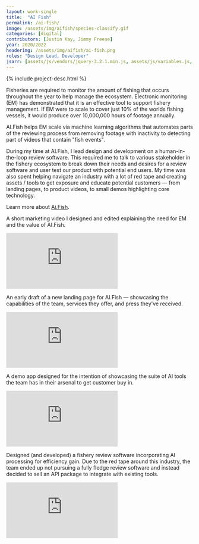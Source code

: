 ```yaml
---
layout: work-single
title:  "AI Fish"
permalink: /ai-fish/
image: /assets/img/aifish/species-classify.gif
categories: [digital]
contributors: [Justin Kay, Jimmy Freese]
year: 2020/2022
headerimg: /assets/img/aifish/ai-fish.png
roles: "Design Lead, Developer"
jsarr: [assets/js/vendors/jquery-3.2.1.min.js, assets/js/variables.js, assets/js/header.js]
---
```




<div class="work-single__container work-single__no-reverse">
  {% include project-desc.html %}
  <div class='work-single__text-holder work-single__header-text'>
  <p>Fisheries are required to monitor the amount of fishing that occurs throughout the year to help manage the ecosystem. Electronic monitoring (EM) has demonstrated that it is an effective tool to support fishery management. If EM were to scale to cover just 10% of the worlds fishing vessels, it would produce over 10,000,000 hours of footage annually. </p>
  <p>AI.Fish helps EM scale via machine learning algorithms that automates parts of the reviewing process from removing footage with inactivity to detecting part of videos that contain "fish events". </p>

  <p>During my time at AI.Fish, I lead design and development on a human-in-the-loop review software. This required me to talk to various stakeholder in the fishery ecosystem to break down their needs and desires for a review software and user test our product with potential end users. My time was also spent helping navigate an industry with a lot of red tape and creating assets / tools to get exposure and educate potential customers — from landing pages, to product videos, to small demos highlighting core technology. </p>
  

  <p class='no-pad'>Learn more about <a href='http://www.ai.fish/' target='_blank'>Ai.Fish</a>.</p>
  </div>

</div>


<div class="work-single__container">
  <div class="work-single__left" >
    <p class="work-single__footnote">A short marketing video I designed and edited explaining the need for EM and the value of AI.Fish.</p>
  </div>
  <div class="work-single__right no-bg"  >

  <div class='work-single__iframe-container'>

  <iframe src='https://www.youtube.com/embed/2dCJ3F1Uf_M' title="YouTube video player" frameborder='0' webkitAllowFullScreen mozallowfullscreen allowFullScreen></iframe>
  </div>
  </div>
</div>

<div class="work-single__container">
  <div class="work-single__left" >
    <p class="work-single__footnote">An early draft of a new landing page for AI.Fish — showcasing the capabilities of the team, services they offer, and press they've received.</p>
  </div>
  <div class="work-single__right no-bg work-single__screen-design"  >

  <div class='work-single__iframe-container'>

  <iframe src='https://www.youtube.com/embed/Rw7mfNA3sDU' title="YouTube video player" frameborder='0' webkitAllowFullScreen mozallowfullscreen allowFullScreen></iframe>
  </div>
  </div>
</div>

<div class="work-single__container">
  <div class="work-single__left" >
    <p class="work-single__footnote">A demo app designed for the intention of showcasing the suite of AI tools the team has in their arsenal to get customer buy in.</p>
  </div>
  <div class="work-single__right no-bg work-single__screen-design"  >

  <div class='work-single__iframe-container'>

  <iframe src='https://www.youtube.com/embed/_5ZRv0svdv4' title="YouTube video player" frameborder='0' webkitAllowFullScreen mozallowfullscreen allowFullScreen></iframe>
  </div>
  </div>
</div>

<div class="work-single__container">
  <div class="work-single__left" >
    <p class="work-single__footnote">Designed (and developed) a fishery review software incorporating AI processing for efficiency gain. Due to the red tape around this industry, the team ended up not pursuing a fully fledge review software and instead decided to sell an API package to integrate with existing tools.</p>
  </div>
  <div class="work-single__right no-bg work-single__screen-design"  >

  <div class='work-single__iframe-container'>

  <iframe src='https://www.youtube.com/embed/8IElUTVBf8Y' title="YouTube video player" frameborder='0' webkitAllowFullScreen mozallowfullscreen allowFullScreen></iframe>
  </div>
  </div>
</div>
